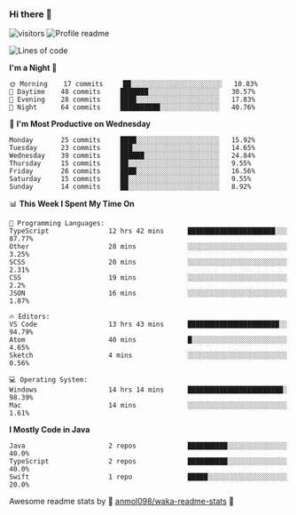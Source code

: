 ### Hi there 👋  
![visitors](https://visitor-badge.laobi.icu/badge?page_id=leverglowh) ![Profile readme](https://github.com/leverglowh/leverglowh/workflows/Profile%20readme/badge.svg?branch=master)

<!--START_SECTION:waka-->
![Lines of code](https://img.shields.io/badge/From%20Hello%20World%20I%27ve%20Written-21070%20lines%20of%20code-blue)

**I'm a Night 🦉** 

```text
🌞 Morning    17 commits     ██░░░░░░░░░░░░░░░░░░░░░░░   10.83% 
🌆 Daytime    48 commits     ███████░░░░░░░░░░░░░░░░░░   30.57% 
🌃 Evening    28 commits     ████░░░░░░░░░░░░░░░░░░░░░   17.83% 
🌙 Night      64 commits     ██████████░░░░░░░░░░░░░░░   40.76%

```
📅 **I'm Most Productive on Wednesday** 

```text
Monday       25 commits     ████░░░░░░░░░░░░░░░░░░░░░   15.92% 
Tuesday      23 commits     ███░░░░░░░░░░░░░░░░░░░░░░   14.65% 
Wednesday    39 commits     ██████░░░░░░░░░░░░░░░░░░░   24.84% 
Thursday     15 commits     ██░░░░░░░░░░░░░░░░░░░░░░░   9.55% 
Friday       26 commits     ████░░░░░░░░░░░░░░░░░░░░░   16.56% 
Saturday     15 commits     ██░░░░░░░░░░░░░░░░░░░░░░░   9.55% 
Sunday       14 commits     ██░░░░░░░░░░░░░░░░░░░░░░░   8.92%

```


📊 **This Week I Spent My Time On** 

```text
💬 Programming Languages: 
TypeScript               12 hrs 42 mins      ██████████████████████░░░   87.77% 
Other                    28 mins             ░░░░░░░░░░░░░░░░░░░░░░░░░   3.25% 
SCSS                     20 mins             ░░░░░░░░░░░░░░░░░░░░░░░░░   2.31% 
CSS                      19 mins             ░░░░░░░░░░░░░░░░░░░░░░░░░   2.2% 
JSON                     16 mins             ░░░░░░░░░░░░░░░░░░░░░░░░░   1.87%

🔥 Editors: 
VS Code                  13 hrs 43 mins      ███████████████████████░░   94.79% 
Atom                     40 mins             █░░░░░░░░░░░░░░░░░░░░░░░░   4.65% 
Sketch                   4 mins              ░░░░░░░░░░░░░░░░░░░░░░░░░   0.56%

💻 Operating System: 
Windows                  14 hrs 14 mins      ████████████████████████░   98.39% 
Mac                      14 mins             ░░░░░░░░░░░░░░░░░░░░░░░░░   1.61%

```

**I Mostly Code in Java** 

```text
Java                     2 repos             ██████████░░░░░░░░░░░░░░░   40.0% 
TypeScript               2 repos             ██████████░░░░░░░░░░░░░░░   40.0% 
Swift                    1 repo              █████░░░░░░░░░░░░░░░░░░░░   20.0%

```



<!--END_SECTION:waka-->


Awesome readme stats by :star2: [anmol098/waka-readme-stats](https://github.com/anmol098/waka-readme-stats) :star2:
